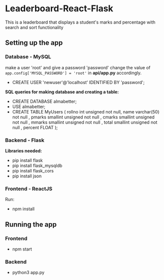 # Leaderboard-React-Flask
This is a leaderboard that displays a student's marks and percentage
with search and sort functionality

## Setting up the app

### Database - MySQL

make a user 'root' and give a password 'password' change the value of ```app.config['MYSQL_PASSWORD'] = 'root'```
in **api/app.py** accordingly.
- CREATE USER 'newuser'@'localhost' IDENTIFIED BY 'password';

**SQL queries for making database and creating a table:**
- CREATE DATABASE almabetter;
- USE almabetter;
- CREATE TABLE MyUsers ( rollno int unsigned not null, name varchar(50) not null ,
  pmarks smallint unsigned not null , cmarks smallint unsigned not null , mmarks smallint unsigned not null , 
  total smallint unsigned not null , percent FLOAT );


### Backend - Flask
**Libraries needed:**
- pip install flask
- pip install flask_mysqldb
- pip install flask_cors
- pip install json

### Frontend - ReactJS
Run:
- npm install


## Running the app

### Frontend
- npm start

### Backend
- python3 app.py
